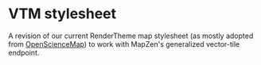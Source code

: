# VTM stylesheet
A revision of our current RenderTheme map stylesheet (as mostly adopted from
[OpenScienceMap](http://www.opensciencemap.org/)) to work with MapZen's generalized vector-tile endpoint.
